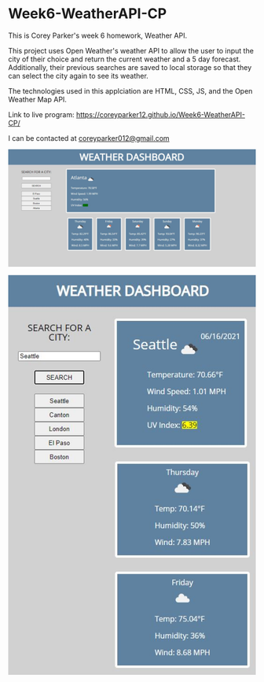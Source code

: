 # Week6-WeatherAPI-CP
This is Corey Parker's week 6 homework, Weather API.

This project uses Open Weather's weather API to allow the user to input the city of their choice and return the current weather and a 5 day forecast. Additionally, their previous searches are saved to local storage so that they can select the city again to see its weather.

The technologies used in this applciation are HTML, CSS, JS, and the Open Weather Map API.

Link to live program: https://coreyparker12.github.io/Week6-WeatherAPI-CP/

I can be contacted at coreyparker012@gmail.com

![Home page for Weather Dashboard](./assets/images/weather-dash-img.JPG)

![Responsive view for Weather Dashboard](./assets/images/weather-dash-img-responsive.JPG)


